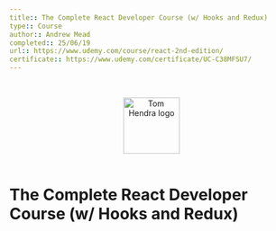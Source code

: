 ```yaml
---
title:: The Complete React Developer Course (w/ Hooks and Redux)
type:: Course
author:: Andrew Mead
completed:: 25/06/19
url:: https://www.udemy.com/course/react-2nd-edition/
certificate:: https://www.udemy.com/certificate/UC-C38MFSU7/
---
```


&nbsp;
<div align=center>
  <img alt="Tom Hendra logo" src="https://res.cloudinary.com/tomhendra/image/upload/v1567091669/tomhendra-logo/tomhendra-logo-round-1024.png" width="100" />
</div>
&nbsp;

<h1>The Complete React Developer Course (w/ Hooks and Redux)</h1>
